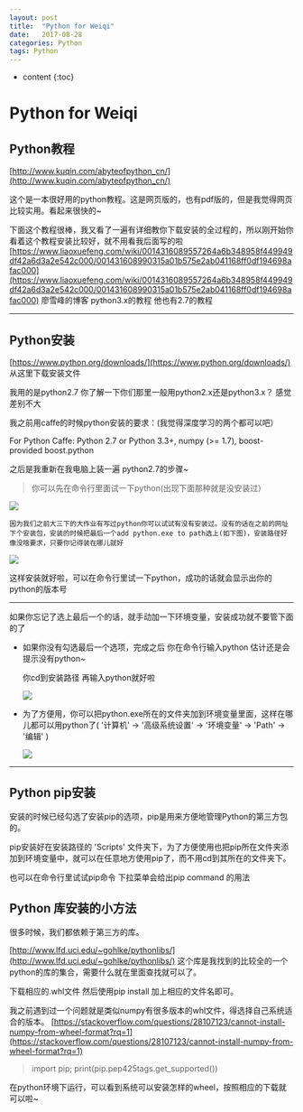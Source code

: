 ```yaml
---
layout: post
title:  "Python for Weiqi"
date:   2017-08-28
categories: Python
tags: Python
---
```


* content
{:toc}




# Python for Weiqi

## Python教程 
[http://www.kuqin.com/abyteofpython_cn/](http://www.kuqin.com/abyteofpython_cn/)


这个是一本很好用的python教程。这是网页版的，也有pdf版的，但是我觉得网页比较实用。看起来很快的~

下面这个教程很棒，我又看了一遍有详细教你下载安装的全过程的，所以刚开始你看着这个教程安装比较好，就不用看我后面写的啦
[https://www.liaoxuefeng.com/wiki/0014316089557264a6b348958f449949df42a6d3a2e542c000/001431608990315a01b575e2ab041168ff0df194698afac000](https://www.liaoxuefeng.com/wiki/0014316089557264a6b348958f449949df42a6d3a2e542c000/001431608990315a01b575e2ab041168ff0df194698afac000)
廖雪峰的博客 python3.x的教程 他也有2.7的教程


---

## Python安装

[https://www.python.org/downloads/](https://www.python.org/downloads/) 从这里下载安装文件

我用的是python2.7 你了解一下你们那里一般用python2.x还是python3.x？ 感觉差别不大

我之前用caffe的时候python安装的要求：(我觉得深度学习的两个都可以吧）

For Python Caffe: Python 2.7 or Python 3.3+, numpy (>= 1.7), boost-provided boost.python

之后是我重新在我电脑上装一遍 python2.7的步骤~


> 你可以先在命令行里面试一下python(出现下面那种就是没安装过）

  ![](https://wx3.sinaimg.cn/mw690/95795825ly1fizivfce4pj20ag01jq2q.jpg)
  
  
    因为我们之前大三下的大作业有写过python你可以试试有没有安装过。没有的话在之前的网址下个安装包，安装的时候把最后一个add python.exe to path选上(如下图)，安装路径好像没啥要求，只要你记得装在哪儿就好
    
   ![](https://www.liaoxuefeng.com/files/attachments/0014222393965540081463bf8a9499094bdda24b6fdf2d6000)
 
 这样安装就好啦，可以在命令行里试一下python，成功的话就会显示出你的python的版本号
 
***

如果你忘记了选上最后一个的话，就手动加一下环境变量，安装成功就不要管下面的了

* 如果你没有勾选最后一个选项，完成之后 你在命令行输入python 估计还是会提示没有python~
 
  你cd到安装路径 再输入python就好啦
 
  ![](https://wx3.sinaimg.cn/mw690/95795825ly1fizj0wwjxsj20ht029744.jpg)

* 为了方便用，你可以把python.exe所在的文件夹加到环境变量里面，这样在哪儿都可以用python了( '计算机' -> '高级系统设置' -> '环境变量' -> 'Path' -> '编辑' )

  ![](https://wx3.sinaimg.cn/mw690/95795825ly1fizj73s8z0j20nv0ft0un.jpg)
 
 ***
 
## Python pip安装
   
   安装的时候已经勾选了安装pip的选项，pip是用来方便地管理Python的第三方包的。
   
   pip安装好在安装路径的 'Scripts' 文件夹下，为了方便使用也把pip所在文件夹添加到环境变量中，就可以在任意地方使用pip了，而不用cd到其所在的文件夹下。
   
   也可以在命令行里试试pip命令 下拉菜单会给出pip command 的用法
   
   
## Python 库安装的小方法

  很多时候，我们都依赖于第三方的库。
  
  [http://www.lfd.uci.edu/~gohlke/pythonlibs/](http://www.lfd.uci.edu/~gohlke/pythonlibs/)
  这个库是我找到的比较全的一个python的库的集合，需要什么就在里面查找就可以了。
  
  下载相应的.whl文件 然后使用pip install 加上相应的文件名即可。
  
  我之前遇到过一个问题就是类似numpy有很多版本的whl文件，得选择自己系统适合的版本。
  [https://stackoverflow.com/questions/28107123/cannot-install-numpy-from-wheel-format?rq=1](https://stackoverflow.com/questions/28107123/cannot-install-numpy-from-wheel-format?rq=1)
  
  >import pip; print(pip.pep425tags.get_supported())
  
  在python环境下运行，可以看到系统可以安装怎样的wheel，按照相应的下载就可以啦~
   
   
 
